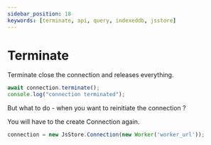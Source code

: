 ```yaml
---
sidebar_position: 18
keywords: [terminate, api, query, indexeddb, jsstore]
---
```


# Terminate
Terminate close the connection and releases everything.

```javascript
await connection.terminate();
console.log("connection terminated");
```

But what to do - when you want to reinitiate the connection ?

You will have to the create Connection again.

```javascript
connection = new JsStore.Connection(new Worker('worker_url'));
```

